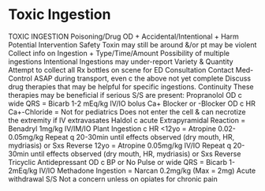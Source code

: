 # Toxic Ingestion

TOXIC INGESTION
Poisoning/Drug OD + Accidental/Intentional + Harm Potential
Intervention
Safety  Toxin may still be around &/or pt may be violent
Collect info on Ingestion + Type/Time/Amount
Possibility of multiple ingestions
Intentional Ingestions may under-report Variety & Quantity
Attempt to collect all Rx bottles on scene for ED
Consultation
Contact Med-Control ASAP during transport, even c the above not
yet complete
Discuss drug therapies that may be helpful for specific ingestions.
Continuity
These therapies may be beneficial if serious S/S are present:
Propranolol OD c wide QRS = Bicarb 1-2 mEq/kg IV/IO bolus
Ca+ Blocker or -Blocker OD c HR
Ca+-Chloride = Not for pediatrics  Does not enter the cell & can necrotize the extremity if IV extravasates
Haldol c acute Extrapyramidal Reaction
= Benadryl 1mg/kg IV/IM/IO
Plant Ingestion c HR
<12yo = Atropine 0.02-0.05mg/kg
Repeat q 20-30min until effects observed (dry mouth, HR,
mydriasis) or Sxs Reverse
12yo = Atropine 0.05mg/kg IV/IO
Repeat q 20-30min until effects observed (dry mouth, HR,
mydriasis) or Sxs Reverse
Tricyclic Antidepressant OD c BP or No Pulse or wide QRS
= Bicarb 1-2mEq/kg IV/IO
Methadone Ingestion = Narcan 0.2mg/kg (Max = 2mg)
Acute withdrawal S/S  Not a concern unless on opiates
for chronic pain
